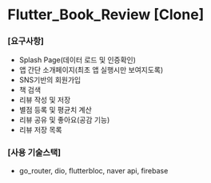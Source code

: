 
# Flutter_Book_Review [Clone]

### [요구사항]
- Splash Page(데이터 로드 및 인증확인)
- 앱 간단 소개페이지(최초 앱 실행시만 보여지도록)
- SNS기반의 회원가입
- 책 검색
- 리뷰 작성 및 저장
- 별점 등록 및 평균치 계산
- 리뷰 공유 및 좋아요(공감 기능)
- 리뷰 저장 목록 

### [사용 기술스택]
- go_router, dio, flutterbloc, naver api, firebase
